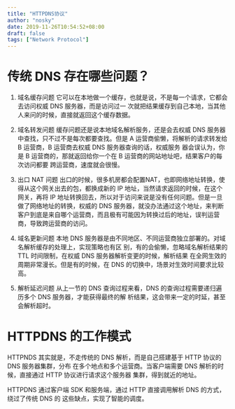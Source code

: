 ```yaml
---
title: "HTTPDNS协议"
author: "nosky"
date: 2019-11-26T10:54:52+08:00
draft: false
tags: ["Network Protocol"]
---
```


# 传统 DNS 存在哪些问题？

1. 域名缓存问题
它可以在本地做一个缓存，也就是说，不是每一个请求，它都会去访问权威 DNS 服务器，而是访问过一
次就把结果缓存到自己本地，当其他人来问的时候，直接就返回这个缓存数据。

2. 域名转发问题
    缓存问题还是说本地域名解析服务，还是会去权威 DNS 服务器中查找，只不过不是每次都要查找。但是 A 运营商偷懒，将解析的请求转发给 B 运营商，B 运营商去权威 DNS 服务器查询的话，权威服务
    器会误认为，你是 B 运营商的，那就返回给你一个在 B 运营商的网站地址吧，结果客户的每次访问都要
    跨运营商，速度就会很慢。

3. 出口 NAT 问题
出口的时候，很多机房都会配置NAT，也即网络地址转换，使得从这个网关出去的包，都换成新的 IP 地址，当然请求返回的时候，在这个网关，再将 IP 地址转换回去，所以对于访问来说是没有任何问题。但是一旦做了网络地址的转换，权威的 DNS 服务器，就没办法通过这个地址，来判断客户到底是来自哪个运营商，而且极有可能因为转换过后的地址，误判运营商，导致跨运营商的访问。

4. 域名更新问题
本地 DNS 服务器是由不同地区、不同运营商独立部署的。对域名解析缓存的处理上，实现策略也有区
别，有的会偷懒，忽略域名解析结果的 TTL 时间限制，在权威 DNS 服务器解析变更的时候，解析结果
在全网生效的周期非常漫长。但是有的时候，在 DNS 的切换中，场景对生效时间要求比较高。

5. 解析延迟问题
从上一节的 DNS 查询过程来看，DNS 的查询过程需要递归遍历多个 DNS 服务器，才能获得最终的解
析结果，这会带来一定的时延，甚至会解析超时。

# HTTPDNS 的工作模式

HTTPNDS 其实就是，不走传统的 DNS 解析，而是自己搭建基于 HTTP 协议的 DNS 服务器集群，分布
在多个地点和多个运营商。当客户端需要 DNS 解析的时候，直接通过 HTTP 协议进行请求这个服务器
集群，得到就近的地址。

HTTPDNS 通过客户端 SDK 和服务端，通过 HTTP 直接调用解析 DNS 的方式，绕过了传统 DNS 的
这些缺点，实现了智能的调度。

